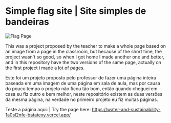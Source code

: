 # Simple flag site | Site simples de bandeiras

![Flag Page](https://github.com/Batatexy/Simple_flag_site/assets/141431095/228659d9-6e00-4c04-975a-626427e51ce6)

This was a project proposed by the teacher to make a whole page based on an image from a page in the classroom, but because of the short time, the project wasn't so good, so when I got home I made another one and better, and in this repository have the two versions of the same page, actually on the first project i made a lot of pages.

Este foi um projeto proposto pelo professor de fazer uma página inteira baseada em uma imagem de uma página em sala de aula, mas por causa do pouco tempo o projeto não ficou tão bom, então quando cheguei em casa eu fiz outro e bem melhor, neste repositório existem as duas versões da mesma página, na verdade no primeiro projeto eu fiz muitas páginas.

Teste a página aqui: | Try the page here:
https://water-and-sustainability-1a0sl2nfe-batatexy.vercel.app/
